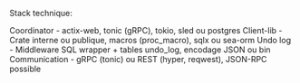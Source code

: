 Stack technique:

Coordinator -	actix-web, tonic (gRPC), tokio, sled ou postgres
Client-lib - Crate interne ou publique, macros (proc_macro), sqlx ou sea-orm
Undo log - Middleware SQL wrapper + tables undo_log, encodage JSON ou bin
Communication	- gRPC (tonic) ou REST (hyper, reqwest), JSON-RPC possible
